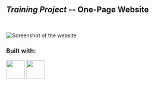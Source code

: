 
<h2><em>Training Project</em> -- One-Page Website</h2>
<br>

<image
  src="./assets/images/screenshot.png"
  alt="Screenshot of the website"
  caption="Screenshot of the website">
<br>

<h3>Built with:</h3>

<img src="https://w7.pngwing.com/pngs/201/90/png-transparent-logo-html-html5.png" width=50px>
<img src="https://w7.pngwing.com/pngs/696/424/png-transparent-logo-css-css3-thumbnail.png" width=50px>
</hr>